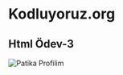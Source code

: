 # Kodluyoruz.org

## Html Ödev-3



![Patika Profilim](https://app.patika.dev/staticFiles/newPatikaLogo.svg)